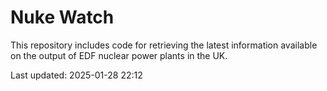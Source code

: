 # Nuke Watch

This repository includes code for retrieving the latest information available on the output of EDF nuclear power plants in the UK.

Last updated: 2025-01-28 22:12